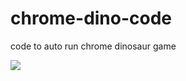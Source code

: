 # chrome-dino-code
code to auto run chrome dinosaur game

<p align="left">
  <img src="https://encrypted-tbn0.gstatic.com/images?q=tbn:ANd9GcS3ks_2ScKtTLSMHsRti_9bZGSDLT6El4bOGG9ppI6CI7FEVZ_q&s" />
</p>
